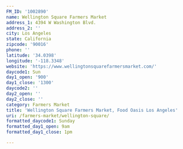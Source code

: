 ```yaml
---
FM_ID: '1002890'
name: Wellington Square Farmers Market
address_1: 4394 W Washington Blvd.
address_2: ''
city: Los Angeles
state: California
zipcode: '90016'
phone: ''
latitude: '34.0398'
longitude: '-118.3348'
website: 'https://www.wellingtonsquarefarmersmarket.com/'
daycode1: Sun
day1_open: '900'
day1_close: '1300'
daycode2: ''
day2_open: ''
day2_close: ''
category: Farmers Market
title: 'Wellington Square Farmers Market, Food Oasis Los Angeles'
uri: /farmers-market/wellington-square/
formatted_daycode1: Sunday
formatted_day1_open: 9am
formatted_day1_close: 1pm

---
```

